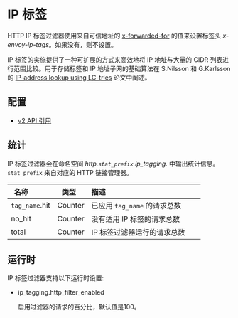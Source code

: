 # IP 标签

HTTP IP 标签过滤器使用来自可信地址的 [x-forwarded-for](../http_conn_man/headers.md#config-http-conn-man-headers-x-forwarded-for)  的值来设置标签头 *x-envoy-ip-tags*。如果没有，则不设置。

IP 标签的实施提供了一种可扩展的方式来高效地将 IP 地址与大量的 CIDR 列表进行范围比较。用于存储标签和 IP 地址子网的基础算法在 S.Nilsson 和 G.Karlsson 的 [IP-address lookup using LC-tries](https://www.nada.kth.se/~snilsson/publications/IP-address-lookup-using-LC-tries/) 论文中阐述。

## 配置

- [v2 API 引用](https://www.envoyproxy.io/docs/envoy/latest/api-v2/config/filter/http/ip_tagging/v2/ip_tagging.proto.html#envoy-api-msg-config-filter-http-ip-tagging-v2-iptagging)

## 统计

IP 标签过滤器会在命名空间 *http.`stat_prefix`.ip_tagging.* 中输出统计信息。`stat_prefix` 来自对应的 HTTP 链接管理器。

| 名称            | 类型     | 描述                                                         |
| -------------- | ------- | ------------------------------------------------------------ |
| `tag_name`.hit | Counter | 已应用 `tag_name` 的请求总数 |
| no_hit         | Counter | 没有适用 IP 标签的请求总数          |
| total          | Counter | IP 标签过滤器运行的请求总数   |

## 运行时

IP 标签过滤器支持以下运行时设置:

- ip_tagging.http_filter_enabled

  启用过滤器的请求的百分比，默认值是100。
